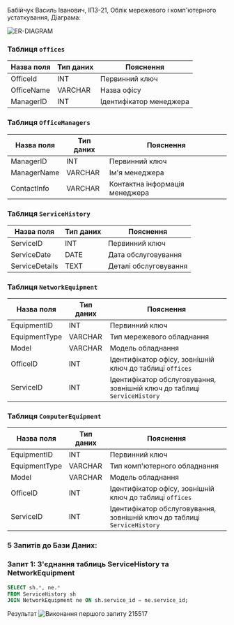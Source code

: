 Бабійчук Василь Іванович, ІПЗ-21,  Облік мережевого і комп'ютерного устаткування, Діаграма:


![ER-DIAGRAM](https://github.com/Vasil-Babi1/DbBabichykVasil/assets/150590016/675503df-d59b-4556-9484-4df10ca03bdf)

### Таблиця `offices`

| Назва поля  | Тип даних | Пояснення                |
|-------------|-----------|--------------------------|
| OfficeId    | INT       | Первинний ключ           |
| OfficeName  | VARCHAR   | Назва офісу              |
| ManagerID   | INT       | Ідентифікатор менеджера  |

### Таблиця `OfficeManagers`

| Назва поля | Тип даних | Пояснення                 |
|------------|-----------|---------------------------|
| ManagerID  | INT       | Первинний ключ           |
| ManagerName| VARCHAR   | Ім'я менеджера           |
| ContactInfo| VARCHAR   | Контактна інформація менеджера |

### Таблиця `ServiceHistory`

| Назва поля  | Тип даних | Пояснення                |
|-------------|-----------|--------------------------|
| ServiceID   | INT       | Первинний ключ           |
| ServiceDate | DATE      | Дата обслуговування      |
| ServiceDetails | TEXT | Деталі обслуговування    |

### Таблиця `NetworkEquipment`

| Назва поля  | Тип даних | Пояснення                     |
|-------------|-----------|-------------------------------|
| EquipmentID | INT       | Первинний ключ                |
| EquipmentType | VARCHAR | Тип мережевого обладнання     |
| Model       | VARCHAR   | Модель обладнання             |
| OfficeID    | INT       | Ідентифікатор офісу, зовнішній ключ до таблиці `offices` |
| ServiceID   | INT       | Ідентифікатор обслуговування, зовнішній ключ до таблиці `ServiceHistory` |

### Таблиця `ComputerEquipment`

| Назва поля  | Тип даних | Пояснення                     |
|-------------|-----------|-------------------------------|
| EquipmentID | INT       | Первинний ключ                |
| EquipmentType | VARCHAR | Тип комп'ютерного обладнання  |
| Model       | VARCHAR   | Модель обладнання             |
| OfficeID    | INT       | Ідентифікатор офісу, зовнішній ключ до таблиці `offices` |
| ServiceID   | INT       | Ідентифікатор обслуговування, зовнішній ключ до таблиці `ServiceHistory` |

### 5 Запитів до Бази Даних:
### Запит 1: З'єднання таблиць ServiceHistory та NetworkEquipment

```sql
SELECT sh.*, ne.*
FROM ServiceHistory sh
JOIN NetworkEquipment ne ON sh.service_id = ne.service_id;
```
Результат
![Виконання першого запиту 215517](https://github.com/Vasil-Babi1/DbBabichykVasil/assets/150590016/35f29edd-6a73-48ee-8fca-804c509db5ca)




